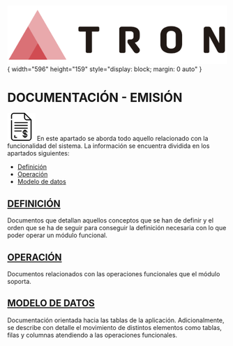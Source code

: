 ![LOGO TRON](./00-Imagen/logo-TRON.png){ width="596" height="159" style="display: block; margin: 0 auto" }
# DOCUMENTACIÓN - EMISIÓN

![Imagen Póliza](./00-Imagen/icono-emision-poliza.png "Documentación Emisión") En este apartado se aborda todo aquello relacionado con la funcionalidad del sistema. La información se encuentra dividida en los apartados siguientes:

- [Definición](./01-Definicion/DEFINICION-concepto-emision.md)
- [Operación](./02-Operacion/OPERACION-emision.md)
- [Modelo de datos](http://les000a103328.es.mapfre.net:90/TRON-DEV/MDatos/Diagramas/Diagramas_TRN_EMISION/Navegable/index.htm)

## [DEFINICIÓN](./01-Definicion/DEFINICION-concepto-emision.md)
Documentos que detallan aquellos conceptos que se han de definir y el orden que se ha de seguir para conseguir la definición necesaria con lo que poder operar un módulo funcional.  

## [OPERACIÓN](./02-Operacion/OPERACION-emision.md)
Documentos relacionados con las operaciones funcionales que el módulo soporta.  

## [MODELO DE DATOS](http://les000a103328.es.mapfre.net:90/TRON-DEV/MDatos/Diagramas/Diagrama_TRN_EMISION_POLIZA/Navegable/index.htm)
Documentación orientada hacia las tablas de la aplicación. Adicionalmente, se describe con detalle el movimiento de distintos elementos como tablas, filas y columnas atendiendo a las operaciones funcionales.  
